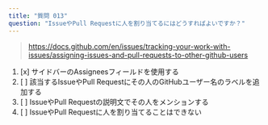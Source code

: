 ```yaml
---
title: "質問 013"
question: "IssueやPull Requestに人を割り当てるにはどうすればよいですか？"
---
```



> https://docs.github.com/en/issues/tracking-your-work-with-issues/assigning-issues-and-pull-requests-to-other-github-users
1. [x] サイドバーのAssigneesフィールドを使用する
1. [ ] 該当するIssueやPull Requestにその人のGitHubユーザー名のラベルを追加する
1. [ ] IssueやPull Requestの説明文でその人をメンションする
1. [ ] IssueやPull Requestに人を割り当てることはできない